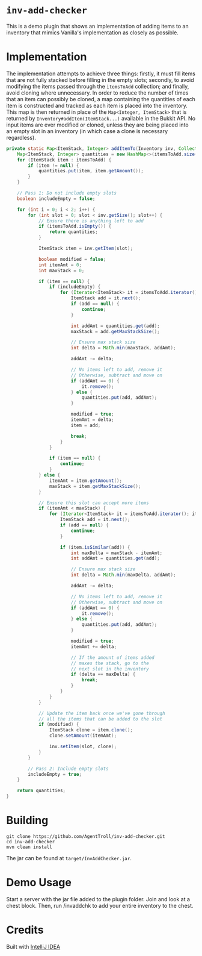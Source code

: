 # `inv-add-checker`

This is a demo plugin that shows an implementation of adding
items to an inventory that mimics Vanilla's implementation
as closely as possible.

# Implementation

The implementation attempts to achieve three things:
firstly, it must fill items that are not fully stacked
before filling in the empty slots; secondly, to avoid
modifying the items passed through the `itemsToAdd`
collection; and finally, avoid cloning where unnecessary.
In order to reduce the number of times that an item can
possibly be cloned, a map containing the quantities of each
item is constructed and tracked as each item is placed into
the inventory. This map is then returned in place of the
`Map<Integer, ItemStack>` that is returned by
`Inventory#addItem(ItemStack...)` available in the Bukkit
API. No input items are ever modified or cloned, unless they
are being placed into an empty slot in an inventory (in
which case a clone is necessary regardless).


``` java
private static Map<ItemStack, Integer> addItemTo(Inventory inv, Collection<ItemStack> itemsToAdd) {
    Map<ItemStack, Integer> quantities = new HashMap<>(itemsToAdd.size());
    for (ItemStack item : itemsToAdd) {
        if (item != null) {
            quantities.put(item, item.getAmount());
        }
    }

    // Pass 1: Do not include empty slots
    boolean includeEmpty = false;

    for (int i = 0; i < 2; i++) {
        for (int slot = 0; slot < inv.getSize(); slot++) {
            // Ensure there is anything left to add
            if (itemsToAdd.isEmpty()) {
                return quantities;
            }

            ItemStack item = inv.getItem(slot);

            boolean modified = false;
            int itemAmt = 0;
            int maxStack = 0;

            if (item == null) {
                if (includeEmpty) {
                    for (Iterator<ItemStack> it = itemsToAdd.iterator(); it.hasNext(); ) {
                        ItemStack add = it.next();
                        if (add == null) {
                            continue;
                        }

                        int addAmt = quantities.get(add);
                        maxStack = add.getMaxStackSize();

                        // Ensure max stack size
                        int delta = Math.min(maxStack, addAmt);

                        addAmt -= delta;

                        // No items left to add, remove it
                        // Otherwise, subtract and move on
                        if (addAmt == 0) {
                            it.remove();
                        } else {
                            quantities.put(add, addAmt);
                        }

                        modified = true;
                        itemAmt = delta;
                        item = add;

                        break;
                    }
                }

                if (item == null) {
                    continue;
                }
            } else {
                itemAmt = item.getAmount();
                maxStack = item.getMaxStackSize();
            }

            // Ensure this slot can accept more items
            if (itemAmt < maxStack) {
                for (Iterator<ItemStack> it = itemsToAdd.iterator(); it.hasNext(); ) {
                    ItemStack add = it.next();
                    if (add == null) {
                        continue;
                    }

                    if (item.isSimilar(add)) {
                        int maxDelta = maxStack - itemAmt;
                        int addAmt = quantities.get(add);

                        // Ensure max stack size
                        int delta = Math.min(maxDelta, addAmt);

                        addAmt -= delta;

                        // No items left to add, remove it
                        // Otherwise, subtract and move on
                        if (addAmt == 0) {
                            it.remove();
                        } else {
                            quantities.put(add, addAmt);
                        }

                        modified = true;
                        itemAmt += delta;

                        // If the amount of items added
                        // maxes the stack, go to the
                        // next slot in the inventory
                        if (delta == maxDelta) {
                            break;
                        }
                    }
                }
            }

            // Update the item back once we've gone through
            // all the items that can be added to the slot
            if (modified) {
                ItemStack clone = item.clone();
                clone.setAmount(itemAmt);

                inv.setItem(slot, clone);
            }
        }

        // Pass 2: Include empty slots
        includeEmpty = true;
    }

    return quantities;
}
```

# Building

``` shell
git clone https://github.com/AgentTroll/inv-add-checker.git
cd inv-add-checker
mvn clean install
```

The jar can be found at `target/InvAddChecker.jar`.

# Demo Usage

Start a server with the jar file added to the plugin folder.
Join and look at a chest block. Then, run /invaddchk to add
your entire inventory to the chest.

# Credits

Built with [IntelliJ IDEA](https://www.jetbrains.com/idea/)